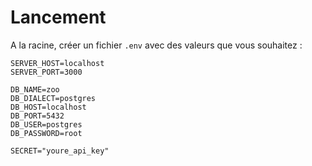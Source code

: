 # Lancement

A la racine, créer un fichier `.env` avec des valeurs que vous souhaitez :

```
SERVER_HOST=localhost
SERVER_PORT=3000

DB_NAME=zoo
DB_DIALECT=postgres
DB_HOST=localhost
DB_PORT=5432
DB_USER=postgres
DB_PASSWORD=root

SECRET="youre_api_key"
```
